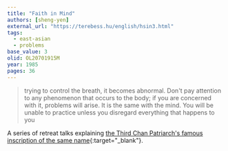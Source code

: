 ```yaml
---
title: "Faith in Mind"
authors: [sheng-yen]
external_url: "https://terebess.hu/english/hsin3.html"
tags:
  - east-asian
  - problems
base_value: 3
olid: OL20701915M
year: 1985
pages: 36
---
```


> trying to control the breath, it becomes abnormal.
Don't pay attention to any phenomenon that occurs to the body;
if you are concerned with it, problems will arise.
It is the same with the mind.
You will be unable to practice unless you disregard everything that happens to you

A series of retreat talks explaining [the Third Chan Patriarch's famous inscription of the same name](https://www.sacred-texts.com/bud/zen/fm/fm.htm){:target="_blank"}.

